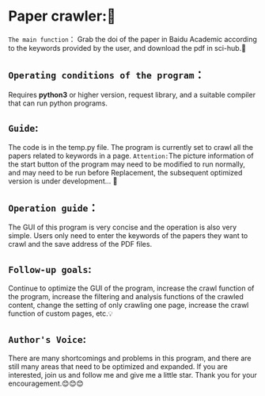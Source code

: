 # Paper crawler::bug:
`The main function`：
Grab the doi of the paper in Baidu Academic according to the keywords provided by the user, and download the pdf in sci-hub.:eyes:
## `Operating conditions of the program`：
Requires **python3** or higher version, request library, and a suitable compiler that can run python programs.
## `Guide`:
The code is in the temp.py file. The program is currently set to crawl all the papers related to keywords in a page. `Attention:`The picture information of the start button of the program may need to be modified to run normally, and may need to be run before Replacement, the subsequent optimized version is under development...	:triangular_flag_on_post:
## `Operation guide`：
The GUI of this program is very concise and the operation is also very simple. Users only need to enter the keywords of the papers they want to crawl and the save address of the PDF files.
## `Follow-up goals`:
Continue to optimize the GUI of the program, increase the crawl function of the program, increase the filtering and analysis functions of the crawled content, change the setting of only crawling one page, increase the crawl function of custom pages, etc.:bulb:
## `Author's Voice`:
There are many shortcomings and problems in this program, and there are still many areas that need to be optimized and expanded. If you are interested, join us and follow me and give me a little star. Thank you for your encouragement.:blush::blush::blush:


